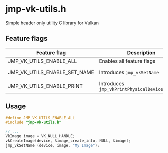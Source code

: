 # jmp-vk-utils.h
Simple header only utility C library for Vulkan

## Feature flags
| Feature flag                 | Description                                    | Note         |
|------------------------------|------------------------------------------------|--------------|
| JMP_VK_UTILS_ENABLE_ALL      | Enables all feature flags                      |              |
| JMP_VK_UTILS_ENABLE_SET_NAME | Introduces `jmp_vkSetName`                     | Requires C11 |
| JMP_VK_UTILS_ENABLE_PRINT    | Introduces `jmp_vkPrintPhysicalDeviceFeatures` |              |

## Usage
```C
#define JMP_VK_UTILS_ENABLE_ALL
#include "jmp-vk-utils.h"

// ...
VkImage image = VK_NULL_HANDLE;
vkCreateImage(device, &image_create_info, NULL, &image);
jmp_vkSetName (device, image, "My Image");
```
